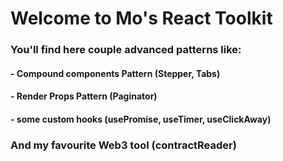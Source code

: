 # Welcome to Mo's React Toolkit

### You'll find here couple advanced patterns like:

#### - Compound components Pattern (Stepper, Tabs)
#### - Render Props Pattern (Paginator)
#### - some custom hooks (usePromise, useTimer, useClickAway)

### And my favourite Web3 tool (contractReader)
